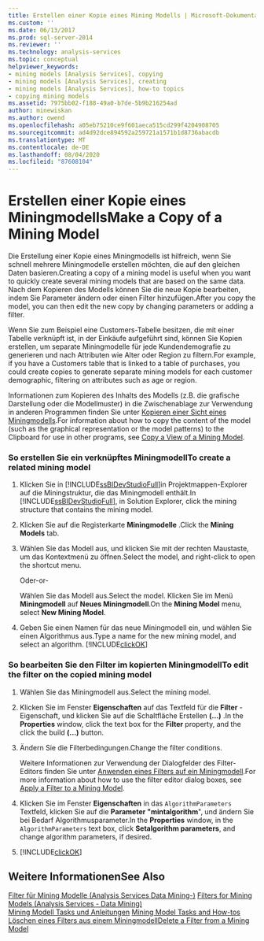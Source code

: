 ```yaml
---
title: Erstellen einer Kopie eines Mining Modells | Microsoft-Dokumentation
ms.custom: ''
ms.date: 06/13/2017
ms.prod: sql-server-2014
ms.reviewer: ''
ms.technology: analysis-services
ms.topic: conceptual
helpviewer_keywords:
- mining models [Analysis Services], copying
- mining models [Analysis Services], creating
- mining models [Analysis Services], how-to topics
- copying mining models
ms.assetid: 7975bb02-f188-49a0-b7de-5b9b216254ad
author: minewiskan
ms.author: owend
ms.openlocfilehash: a05eb75210ce9f601aeca515cd299f4204908705
ms.sourcegitcommit: ad4d92dce894592a259721a1571b1d8736abacdb
ms.translationtype: MT
ms.contentlocale: de-DE
ms.lasthandoff: 08/04/2020
ms.locfileid: "87608104"
---
```

# <a name="make-a-copy-of-a-mining-model"></a><span data-ttu-id="4f35c-102">Erstellen einer Kopie eines Miningmodells</span><span class="sxs-lookup"><span data-stu-id="4f35c-102">Make a Copy of a Mining Model</span></span>
  <span data-ttu-id="4f35c-103">Die Erstellung einer Kopie eines Miningmodells ist hilfreich, wenn Sie schnell mehrere Miningmodelle erstellen möchten, die auf den gleichen Daten basieren.</span><span class="sxs-lookup"><span data-stu-id="4f35c-103">Creating a copy of a mining model is useful when you want to quickly create several mining models that are based on the same data.</span></span> <span data-ttu-id="4f35c-104">Nach dem Kopieren des Modells können Sie die neue Kopie bearbeiten, indem Sie Parameter ändern oder einen Filter hinzufügen.</span><span class="sxs-lookup"><span data-stu-id="4f35c-104">After you copy the model, you can then edit the new copy by changing parameters or adding a filter.</span></span>  
  
 <span data-ttu-id="4f35c-105">Wenn Sie zum Beispiel eine Customers-Tabelle besitzen, die mit einer Tabelle verknüpft ist, in der Einkäufe aufgeführt sind, können Sie Kopien erstellen, um separate Miningmodelle für jede Kundendemografie zu generieren und nach Attributen wie Alter oder Region zu filtern.</span><span class="sxs-lookup"><span data-stu-id="4f35c-105">For example, if you have a Customers table that is linked to a table of purchases, you could create copies to generate separate mining models for each customer demographic, filtering on attributes such as age or region.</span></span>  
  
 <span data-ttu-id="4f35c-106">Informationen zum Kopieren des Inhalts des Modells (z.B. die grafische Darstellung oder die Modellmuster) in die Zwischenablage zur Verwendung in anderen Programmen finden Sie unter [Kopieren einer Sicht eines Miningmodells](copy-a-view-of-a-mining-model.md).</span><span class="sxs-lookup"><span data-stu-id="4f35c-106">For information about how to copy the content of the model (such as the graphical representation or the model patterns) to the Clipboard for use in other programs, see [Copy a View of a Mining Model](copy-a-view-of-a-mining-model.md).</span></span>  
  
### <a name="to-create-a-related-mining-model"></a><span data-ttu-id="4f35c-107">So erstellen Sie ein verknüpftes Miningmodell</span><span class="sxs-lookup"><span data-stu-id="4f35c-107">To create a related mining model</span></span>  
  
1.  <span data-ttu-id="4f35c-108">Klicken Sie in [!INCLUDE[ssBIDevStudioFull](../../includes/ssbidevstudiofull-md.md)]in Projektmappen-Explorer auf die Miningstruktur, die das Miningmodell enthält.</span><span class="sxs-lookup"><span data-stu-id="4f35c-108">In [!INCLUDE[ssBIDevStudioFull](../../includes/ssbidevstudiofull-md.md)], in Solution Explorer, click the mining structure that contains the mining model.</span></span>  
  
2.  <span data-ttu-id="4f35c-109">Klicken Sie auf die Registerkarte **Miningmodelle** .</span><span class="sxs-lookup"><span data-stu-id="4f35c-109">Click the **Mining Models** tab.</span></span>  
  
3.  <span data-ttu-id="4f35c-110">Wählen Sie das Modell aus, und klicken Sie mit der rechten Maustaste, um das Kontextmenü zu öffnen.</span><span class="sxs-lookup"><span data-stu-id="4f35c-110">Select the model, and right-click to open the shortcut menu.</span></span>  
  
     <span data-ttu-id="4f35c-111">Oder</span><span class="sxs-lookup"><span data-stu-id="4f35c-111">-or-</span></span>  
  
     <span data-ttu-id="4f35c-112">Wählen Sie das Modell aus.</span><span class="sxs-lookup"><span data-stu-id="4f35c-112">Select the model.</span></span> <span data-ttu-id="4f35c-113">Klicken Sie im Menü **Miningmodell** auf **Neues Miningmodell**.</span><span class="sxs-lookup"><span data-stu-id="4f35c-113">On the **Mining Model** menu, select **New Mining Model**.</span></span>  
  
4.  <span data-ttu-id="4f35c-114">Geben Sie einen Namen für das neue Miningmodell ein, und wählen Sie einen Algorithmus aus.</span><span class="sxs-lookup"><span data-stu-id="4f35c-114">Type a name for the new mining model, and select an algorithm.</span></span> [!INCLUDE[clickOK](../../includes/clickok-md.md)]  
  
### <a name="to-edit-the-filter-on-the-copied-mining-model"></a><span data-ttu-id="4f35c-115">So bearbeiten Sie den Filter im kopierten Miningmodell</span><span class="sxs-lookup"><span data-stu-id="4f35c-115">To edit the filter on the copied mining model</span></span>  
  
1.  <span data-ttu-id="4f35c-116">Wählen Sie das Miningmodell aus.</span><span class="sxs-lookup"><span data-stu-id="4f35c-116">Select the mining model.</span></span>  
  
2.  <span data-ttu-id="4f35c-117">Klicken Sie im Fenster **Eigenschaften** auf das Textfeld für die **Filter** -Eigenschaft, und klicken Sie auf die Schaltfläche Erstellen **(...)** .</span><span class="sxs-lookup"><span data-stu-id="4f35c-117">In the **Properties** window, click the text box for the **Filter** property, and the click the build **(...)** button.</span></span>  
  
3.  <span data-ttu-id="4f35c-118">Ändern Sie die Filterbedingungen.</span><span class="sxs-lookup"><span data-stu-id="4f35c-118">Change the filter conditions.</span></span>  
  
     <span data-ttu-id="4f35c-119">Weitere Informationen zur Verwendung der Dialogfelder des Filter-Editors finden Sie unter [Anwenden eines Filters auf ein Miningmodell](apply-a-filter-to-a-mining-model.md).</span><span class="sxs-lookup"><span data-stu-id="4f35c-119">For more information about how to use the filter editor dialog boxes, see [Apply a Filter to a Mining Model](apply-a-filter-to-a-mining-model.md).</span></span>  
  
4.  <span data-ttu-id="4f35c-120">Klicken Sie im Fenster **Eigenschaften** in das `AlgorithmParameters` Textfeld, klicken Sie auf die **Parameter "mintalgorithm**", und ändern Sie bei Bedarf Algorithmusparameter.</span><span class="sxs-lookup"><span data-stu-id="4f35c-120">In the **Properties** window, in the `AlgorithmParameters` text box, click **Setalgorithm parameters**, and change algorithm parameters, if desired.</span></span>  
  
5.  [!INCLUDE[clickOK](../../includes/clickok-md.md)]  
  
## <a name="see-also"></a><span data-ttu-id="4f35c-121">Weitere Informationen</span><span class="sxs-lookup"><span data-stu-id="4f35c-121">See Also</span></span>  
 <span data-ttu-id="4f35c-122">[Filter für Mining Modelle &#40;Analysis Services Data Mining-&#41;](mining-models-analysis-services-data-mining.md) </span><span class="sxs-lookup"><span data-stu-id="4f35c-122">[Filters for Mining Models &#40;Analysis Services - Data Mining&#41;](mining-models-analysis-services-data-mining.md) </span></span>  
 <span data-ttu-id="4f35c-123">[Mining Modell Tasks und Anleitungen](mining-model-tasks-and-how-tos.md) </span><span class="sxs-lookup"><span data-stu-id="4f35c-123">[Mining Model Tasks and How-tos](mining-model-tasks-and-how-tos.md) </span></span>  
 [<span data-ttu-id="4f35c-124">Löschen eines Filters aus einem Miningmodell</span><span class="sxs-lookup"><span data-stu-id="4f35c-124">Delete a Filter from a Mining Model</span></span>](delete-a-filter-from-a-mining-model.md)  
  
  
